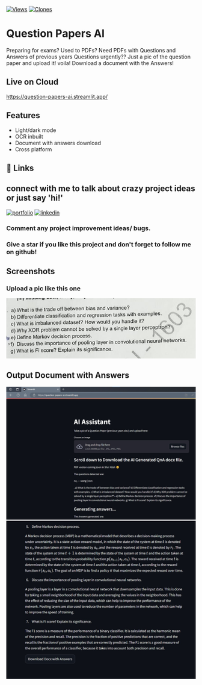 
[![Views](https://komarev.com/ghpvc/?username=shaikamirgh&label=Views&color=blue&style=plastic)](https://github.com/shaikamirgh/Question-Papers-AI)
[![Clones](https://img.shields.io/badge/dynamic/json?color=blue&label=Clones&query=value&url=https://api.github.com/repos/shaikamirgh/Question-Papers-AI/traffic/clones)](https://github.com/shaikamirgh/Question-Papers-AI/graphs/traffic)


# Question Papers AI

Preparing for exams? 
Used to PDFs? 
Need PDFs with Questions and Answers of previous years Questions urgently??
Just a pic of the question paper and upload it! voila! Download a document with the Answers!

## Live on Cloud
https://question-papers-ai.streamlit.app/


## Features
- Light/dark mode
- OCR inbuilt
- Document with answers download
- Cross platform


## 🔗 Links
## connect with me to talk about crazy project ideas or just say 'hi!'
[![portfolio](https://img.shields.io/badge/my_portfolio-000?style=for-the-badge&logo=ko-fi&logoColor=white)](http://amirbe.me/)
[![linkedin](https://img.shields.io/badge/linkedin-0A66C2?style=for-the-badge&logo=linkedin&logoColor=white)](https://www.linkedin.com/in/shaik-amir/)

### Comment any project improvement ideas/ bugs.
### Give a star if you like this project and don't forget to follow me on github!

## Screenshots
### Upload a pic like this one
![App Screenshot](https://github.com/shaikamirgh/Question-Papers-AI/blob/main/img_data/capture.png)

## Output Document with Answers
![App Screenshot](https://github.com/shaikamirgh/Question-Papers-AI/blob/main/Demo/ai_qp-demo_img1.jpeg)
![App Screenshot](https://github.com/shaikamirgh/Question-Papers-AI/blob/main/Demo/ai_qp-demo_img2.jpeg)